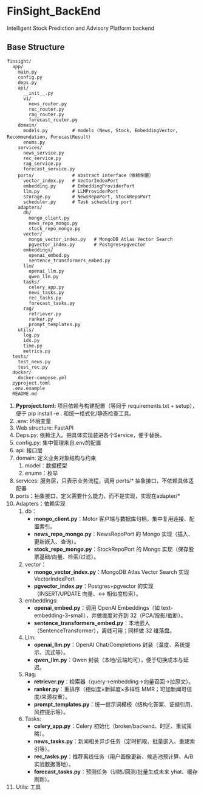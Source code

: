 # FinSight_BackEnd
Intelligent Stock Prediction and Advisory Platform backend

## Base Structure 

```
finsight/
  app/
    main.py
    config.py
    deps.py
    api/
      __init__.py
      v1/
        news_router.py
        rec_router.py
        rag_router.py
        forecast_router.py
    domain/
      models.py         # models (News, Stock, EmbeddingVector, Recommendation, ForecastResult）
      enums.py
    services/
      news_service.py
      rec_service.py
      rag_service.py
      forecast_service.py
    ports/              # abstract interface（依赖倒置）
      vector_index.py   # VectorIndexPort
      embedding.py      # EmbeddingProviderPort
      llm.py            # LLMProviderPort
      storage.py        # NewsRepoPort, StockRepoPort
      scheduler.py      # Task scheduling port
    adapters/
      db/
        mongo_client.py
        news_repo_mongo.py
        stock_repo_mongo.py
      vector/
        mongo_vector_index.py   # MongoDB Atlas Vector Search
        pgvector_index.py       # Postgres+pgvector
      embeddings/
        openai_embed.py
        sentence_transformers_embed.py
      llm/
        openai_llm.py
        qwen_llm.py
      tasks/
        celery_app.py
        news_tasks.py
        rec_tasks.py
        forecast_tasks.py
      rag/
        retriever.py
        ranker.py
        prompt_templates.py
    utils/
      log.py
      ids.py
      time.py
      metrics.py
  tests/
    test_news.py
    test_rec.py
  docker/
    docker-compose.yml
  pyproject.toml
  .env.example
  README.md
```

1. **Pyproject.toml:**  项目依赖与构建配置（等同于 requirements.txt + setup），便于 pip install -e . 和统一格式化/静态检查工具。
2. .env: 环境变量
3. Web structure:  FastAPI
4. Deps.py: 依赖注入。把具体实现装进各个Service，便于替换。
5. config.py: 集中管理来自.env的配置
6. api: 接口层
7. domain: 定义业务对象结构与约束
   1. model：数据模型
   2. enums：枚举
8. services: 服务层，只表示业务流程，调用 ports/* 抽象接口，不依赖具体适配器
9. ports：抽象接口，定义需要什么能力，而不是实现，实现在adapter/*
10. Adapters：依赖实现
    1. db：
       - **mongo_client.py**：Motor 客户端与数据库句柄，集中复用连接、配置索引。
       - **news_repo_mongo.py**：NewsRepoPort 的 Mongo 实现（插入、更新嵌入、查询）。
       - **stock_repo_mongo.py**：StockRepoPort 的 Mongo 实现（保存股票基础/向量、检索/过滤）。
    2. vector：
       - **mongo_vector_index.py**：MongoDB Atlas Vector Search 实现 VectorIndexPort
       - **pgvector_index.py**：Postgres+pgvector 的实现（INSERT/UPDATE 向量、<-> 相似度检索）。
    3. embeddings:
       - **openai_embed.py**：调用 OpenAI Embeddings（如 text-embedding-3-small），并做维度对齐到 32（PCA/投影/截断）。
       - **sentence_transformers_embed.py**：本地嵌入（SentenceTransformer），离线可用；同样做 32 维落盘。
    4. Llm:
       - **openai_llm.py**：OpenAI Chat/Completions 封装（温度、系统提示、流式等）。
       - **qwen_llm.py**：Qwen 封装（本地/云端均可），便于切换成本与延迟。
    5. Rag:
       - **retriever.py**：检索器（query→embedding→向量召回→拉原文）。
       - **ranker.py**：重排序（相似度×新鲜度×多样性 MMR；可加新闻可信度/来源权重）。
       - **prompt_templates.py**：统一提示词模板（结构化答案、证据引用、风控提示等）。
    6. Tasks:
       - **celery_app.py**：Celery 初始化（broker/backend、时区、重试策略）。
       - **news_tasks.py**：新闻相关异步任务（定时抓取、批量嵌入、重建索引等）。
       - **rec_tasks.py**：推荐离线任务（用户画像更新、候选池预计算、A/B 实验数据落地）。
       - **forecast_tasks.py**：预测任务（训练/回测/批量生成未来 yhat、缓存刷新）。
11. Utils: 工具
